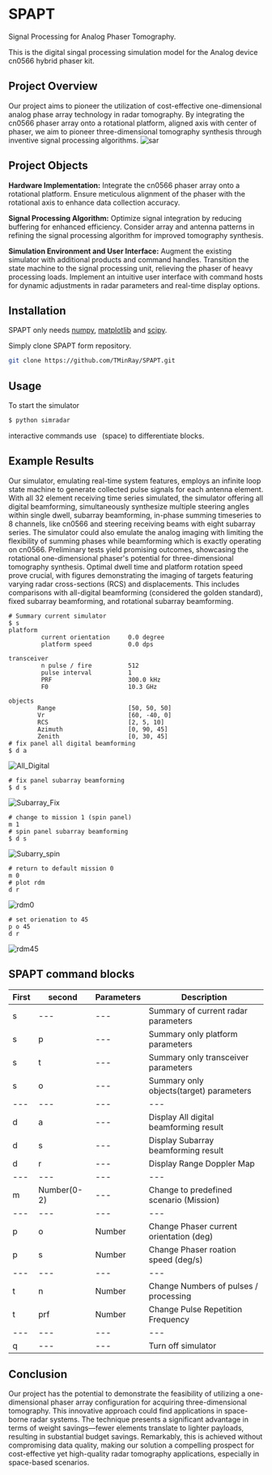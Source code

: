 # SPAPT
Signal Processing for Analog Phaser Tomography.

This is the digital singal processing simulation model for the Analog device cn0566 hybrid phaser kit.

## Project Overview
Our project aims to pioneer the utilization of cost-effective one-dimensional analog phase array technology in radar tomography. By integrating the cn0566 phaser array onto a rotational platform, aligned axis with center of phaser, we aim to pioneer three-dimensional tomography synthesis through inventive signal processing algorithms.
![sar](/image/sar.gif)
## Project Objects

__Hardware Implementation:__
Integrate the cn0566 phaser array onto a rotational platform. Ensure meticulous alignment of the phaser with the rotational axis to enhance data collection accuracy.

__Signal Processing Algorithm:__
Optimize signal integration by reducing buffering for enhanced efficiency. Consider array and antenna patterns in refining the signal processing algorithm for improved tomography synthesis.

__Simulation Environment and User Interface:__
Augment the existing simulator with additional products and command handles.
Transition the state machine to the signal processing unit, relieving the phaser of heavy processing loads.
Implement an intuitive user interface with command hosts for dynamic adjustments in radar parameters and real-time display options.


## Installation
SPAPT only needs [numpy](https://pypi.org/project/numpy/), [matplotlib](https://pypi.org/project/matplotlib/) and [scipy](https://pypi.org/project/scipy/).

Simply clone SPAPT form repository.

```bash
git clone https://github.com/TMinRay/SPAPT.git
```

## Usage

To start the simulator
```bash
$ python simradar
```

interactive commands use ` `(space) to differentiate blocks.

## Example Results
Our simulator, emulating real-time system features, employs an infinite loop state machine to generate collected pulse signals for each antenna element. With all 32 element receiving time series simulated, the simulator offering all digital beamforming, simultaneously synthesize multiple steering angles within single dwell, subarray beamforming, in-phase summing timeseries to 8 channels, like cn0566 and steering receiving beams with eight subarray series. The simulator could also emulate the analog imaging with limiting the flexibility of summing phases while beamforming which is exactly operating on cn0566. Preliminary tests yield promising outcomes, showcasing the rotational one-dimensional phaser's potential for three-dimensional tomography synthesis. Optimal dwell time and platform rotation speed prove crucial, with figures demonstrating the imaging of targets featuring varying radar cross-sections (RCS) and displacements. This includes comparisons with all-digital beamforming (considered the golden standard), fixed subarray beamforming, and rotational subarray beamforming.

```SPAPT
# Summary current simulator
$ s
platform
         current orientation     0.0 degree
         platform speed          0.0 dps

transceiver
         n pulse / fire          512
         pulse interval          1
         PRF                     300.0 kHz
         F0                      10.3 GHz

objects
        Range                    [50, 50, 50]
        Vr                       [60, -40, 0]
        RCS                      [2, 5, 10]
        Azimuth                  [0, 90, 45]
        Zenith                   [0, 30, 45]
# fix panel all digital beamforming
$ d a
```
![All_Digital](/image/All_Digital.png)
```SPAPT
# fix panel subarray beamforming
$ d s
```
![Subarray_Fix](/image/Subarray_Fix.png)

```SPAPT
# change to mission 1 (spin panel)
m 1
# spin panel subarray beamforming
$ d s
```
![Subarry_spin](/image/Subarry_spin.png)

```SPAPT
# return to default mission 0
m 0
# plot rdm
d r
```
![rdm0](/image/rdm_0_deg.png)
```SPAPT
# set orienation to 45
p o 45
d r
```
![rdm45](/image/rdm_45_deg.png)
## SPAPT command blocks

| First | second | Parameters | Description |
| --- | --- | --- | --- |
| s | --- | --- | Summary of current radar parameters|
| s |  p  | --- | Summary only platform parameters|
| s |  t  | --- | Summary only transceiver parameters|
| s |  o  | --- | Summary only objects(target) parameters|
| --- | --- | --- | --- |
| d |  a  | --- | Display All digital beamforming result|
| d |  s  | --- | Display Subarray beamforming result|
| d |  r  | --- | Display Range Doppler Map|
| --- | --- | --- | --- |
| m |  Number(0-2)  | --- | Change to predefined scenario (Mission)|
| --- | --- | --- | --- |
| p |  o  | Number | Change Phaser current orientation (deg)|
| p |  s  | Number | Change Phaser roation speed (deg/s)|
| --- | --- | --- | --- |
| t |  n  | Number | Change Numbers of pulses / processing |
| t |  prf  | Number | Change Pulse Repetition Frequency |
| --- | --- | --- | --- |
| q | --- | --- | Turn off simulator |

## Conclusion
Our project has the potential to demonstrate the feasibility of utilizing a one-dimensional phaser array configuration for acquiring three-dimensional tomography. This innovative approach could find applications in space-borne radar systems. The technique presents a significant advantage in terms of weight savings—fewer elements translate to lighter payloads, resulting in substantial budget savings. Remarkably, this is achieved without compromising data quality, making our solution a compelling prospect for cost-effective yet high-quality radar tomography applications, especially in space-based scenarios.

